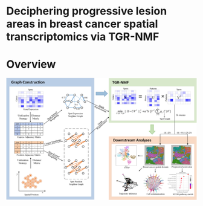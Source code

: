 # Deciphering progressive lesion areas in breast cancer spatial transcriptomics via TGR-NMF
# Overview
![flowchat](https://github.com/xiangshanxs/TGR-NMF/blob/main/TGR-NMF.jpg)
